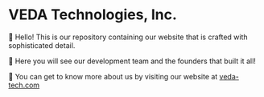# VEDA Technologies, Inc.
:avocado: Hello! This is our repository containing our website that is crafted with sophisticated detail.

:shark: Here you will see our development team and the founders that built it all!

:duck: You can get to know more about us by visiting our website at [veda-tech.com](veda-tech.com)
